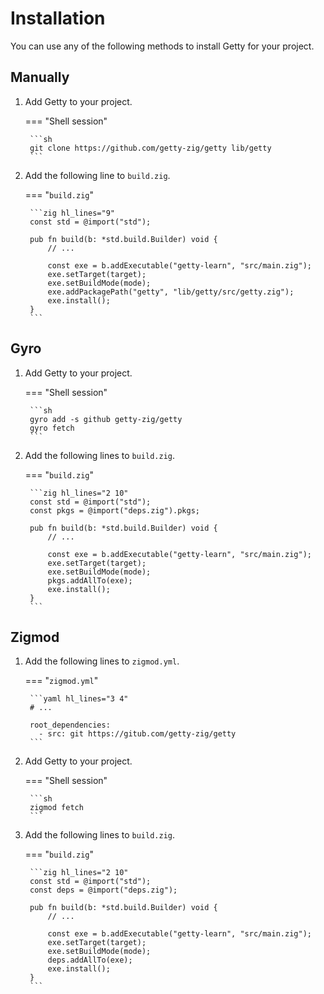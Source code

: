 # Installation

You can use any of the following methods to install Getty for your project.

## Manually

1. Add Getty to your project.

    === "Shell session"

        ```sh
        git clone https://github.com/getty-zig/getty lib/getty
        ```

2. Add the following line to `build.zig`.

    === "`build.zig`"

        ```zig hl_lines="9"
        const std = @import("std");

        pub fn build(b: *std.build.Builder) void {
            // ...

            const exe = b.addExecutable("getty-learn", "src/main.zig");
            exe.setTarget(target);
            exe.setBuildMode(mode);
            exe.addPackagePath("getty", "lib/getty/src/getty.zig");
            exe.install();
        }
        ```

## Gyro

1. Add Getty to your project.

    === "Shell session"

        ```sh
        gyro add -s github getty-zig/getty
        gyro fetch
        ```

2. Add the following lines to `build.zig`.

    === "`build.zig`"

        ```zig hl_lines="2 10"
        const std = @import("std");
        const pkgs = @import("deps.zig").pkgs;

        pub fn build(b: *std.build.Builder) void {
            // ...

            const exe = b.addExecutable("getty-learn", "src/main.zig");
            exe.setTarget(target);
            exe.setBuildMode(mode);
            pkgs.addAllTo(exe);
            exe.install();
        }
        ```

## Zigmod

1. Add the following lines to `zigmod.yml`.

    === "`zigmod.yml`"

        ```yaml hl_lines="3 4"
        # ...

        root_dependencies:
          - src: git https://gitub.com/getty-zig/getty
        ```

2. Add Getty to your project.

    === "Shell session"

        ```sh
        zigmod fetch
        ```

3. Add the following lines to `build.zig`.

    === "`build.zig`"

        ```zig hl_lines="2 10"
        const std = @import("std");
        const deps = @import("deps.zig");

        pub fn build(b: *std.build.Builder) void {
            // ...

            const exe = b.addExecutable("getty-learn", "src/main.zig");
            exe.setTarget(target);
            exe.setBuildMode(mode);
            deps.addAllTo(exe);
            exe.install();
        }
        ```
